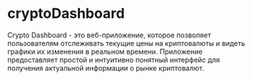 # cryptoDashboard
Crypto Dashboard - это веб-приложение, которое позволяет пользователям отслеживать текущие цены на криптовалюты и видеть графики их изменения в реальном времени. Приложение предоставляет простой и интуитивно понятный интерфейс для получения актуальной информации о рынке криптовалют.
